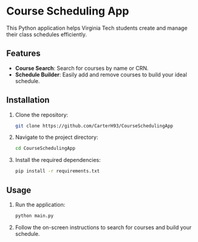# Course Scheduling App

This Python application helps Virginia Tech students create and manage their class schedules efficiently.

## Features

- **Course Search**: Search for courses by name or CRN.
- **Schedule Builder**: Easily add and remove courses to build your ideal schedule.

## Installation

1. Clone the repository:
    ```bash
    git clone https://github.com/CarterH93/CourseSchedulingApp
    ```
2. Navigate to the project directory:
    ```bash
    cd CourseSchedulingApp
    ```
3. Install the required dependencies:
    ```bash
    pip install -r requirements.txt
    ```

## Usage

1. Run the application:
    ```bash
    python main.py
    ```
2. Follow the on-screen instructions to search for courses and build your schedule.
